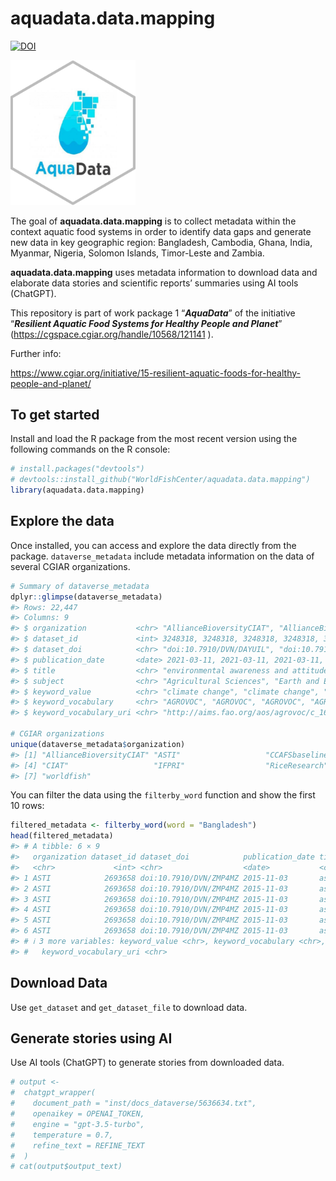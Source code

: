 
<!-- README.md is generated from README.Rmd. Please edit that file -->

# aquadata.data.mapping

<!-- badges: start -->

[![DOI](https://zenodo.org/badge/584795495.svg)](https://zenodo.org/badge/latestdoi/584795495)

<!-- badges: end -->

<img src="man/figures/aquadata_lg_sticker.png" width="200" />

The goal of **aquadata.data.mapping** is to collect metadata within the
context aquatic food systems in order to identify data gaps and generate
new data in key geographic region: Bangladesh, Cambodia, Ghana, India,
Myanmar, Nigeria, Solomon Islands, Timor-Leste and Zambia.

**aquadata.data.mapping** uses metadata information to download data and
elaborate data stories and scientific reports’ summaries using AI tools
(ChatGPT).

This repository is part of work package 1 “***AquaData***” of the
initiative “***Resilient Aquatic Food Systems for Healthy People and
Planet***” (<https://cgspace.cgiar.org/handle/10568/121141> ).

Further info:

<https://www.cgiar.org/initiative/15-resilient-aquatic-foods-for-healthy-people-and-planet/>

## To get started

Install and load the R package from the most recent version using the
following commands on the R console:

``` r
# install.packages("devtools")
# devtools::install_github("WorldFishCenter/aquadata.data.mapping")
library(aquadata.data.mapping)
```

## Explore the data

Once installed, you can access and explore the data directly from the
package. `dataverse_metadata` include metadata information on the data
of several CGIAR organizations.

``` r
# Summary of dataverse_metadata
dplyr::glimpse(dataverse_metadata)
#> Rows: 22,447
#> Columns: 9
#> $ organization           <chr> "AllianceBioversityCIAT", "AllianceBioversityCI…
#> $ dataset_id             <int> 3248318, 3248318, 3248318, 3248318, 3248318, 32…
#> $ dataset_doi            <chr> "doi:10.7910/DVN/DAYUIL", "doi:10.7910/DVN/DAYU…
#> $ publication_date       <date> 2021-03-11, 2021-03-11, 2021-03-11, 2021-03-11…
#> $ title                  <chr> "environmental awareness and attitudes among st…
#> $ subject                <chr> "Agricultural Sciences", "Earth and Environment…
#> $ keyword_value          <chr> "climate change", "climate change", "climate ch…
#> $ keyword_vocabulary     <chr> "AGROVOC", "AGROVOC", "AGROVOC", "AGROVOC", "AG…
#> $ keyword_vocabulary_uri <chr> "http://aims.fao.org/aos/agrovoc/c_1666", "http…

# CGIAR organizations
unique(dataverse_metadata$organization)
#> [1] "AllianceBioversityCIAT" "ASTI"                   "CCAFSbaseline"         
#> [4] "CIAT"                   "IFPRI"                  "RiceResearch"          
#> [7] "worldfish"
```

You can filter the data using the `filterby_word` function and show the
first 10 rows:

``` r
filtered_metadata <- filterby_word(word = "Bangladesh")
head(filtered_metadata)
#> # A tibble: 6 × 9
#>   organization dataset_id dataset_doi            publication_date title  subject
#>   <chr>             <int> <chr>                  <date>           <chr>  <chr>  
#> 1 ASTI            2693658 doi:10.7910/DVN/ZMP4MZ 2015-11-03       asti … Arts a…
#> 2 ASTI            2693658 doi:10.7910/DVN/ZMP4MZ 2015-11-03       asti … Social…
#> 3 ASTI            2693658 doi:10.7910/DVN/ZMP4MZ 2015-11-03       asti … Arts a…
#> 4 ASTI            2693658 doi:10.7910/DVN/ZMP4MZ 2015-11-03       asti … Social…
#> 5 ASTI            2693658 doi:10.7910/DVN/ZMP4MZ 2015-11-03       asti … Arts a…
#> 6 ASTI            2693658 doi:10.7910/DVN/ZMP4MZ 2015-11-03       asti … Social…
#> # ℹ 3 more variables: keyword_value <chr>, keyword_vocabulary <chr>,
#> #   keyword_vocabulary_uri <chr>
```

## Download Data

Use `get_dataset` and `get_dataset_file` to download data.

## Generate stories using AI

Use AI tools (ChatGPT) to generate stories from downloaded data.

``` r
# output <-
#  chatgpt_wrapper(
#    document_path = "inst/docs_dataverse/5636634.txt",
#    openaikey = OPENAI_TOKEN,
#    engine = "gpt-3.5-turbo",
#    temperature = 0.7,
#    refine_text = REFINE_TEXT
#  )
# cat(output$output_text)
```
